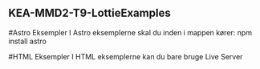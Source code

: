 ## KEA-MMD2-T9-LottieExamples

#Astro Eksempler
I Astro eksemplerne skal du inden i mappen kører:
npm install astro

#HTML Eksempler
I HTML eksemplerne kan du bare bruge Live Server

